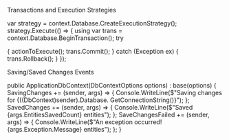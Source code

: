Transactions and Execution Strategies

var strategy = context.Database.CreateExecutionStrategy();
strategy.Execute(() =>
{
using var trans = context.Database.BeginTransaction();
try

{
actionToExecute();
trans.Commit();
}
catch (Exception ex)
{
trans.Rollback();
}
});




Saving/Saved Changes Events

public ApplicationDbContext(DbContextOptions<ApplicationDbContext> options)
: base(options)
{
SavingChanges += (sender, args) =>
{
Console.WriteLine($"Saving changes for {((DbContext)sender).Database.
GetConnectionString()}");
};
SavedChanges += (sender, args) =>
{
Console.WriteLine($"Saved {args.EntitiesSavedCount} entities");
};
SaveChangesFailed += (sender, args) =>
{
Console.WriteLine($"An exception occurred! {args.Exception.Message} entities");
};
}


